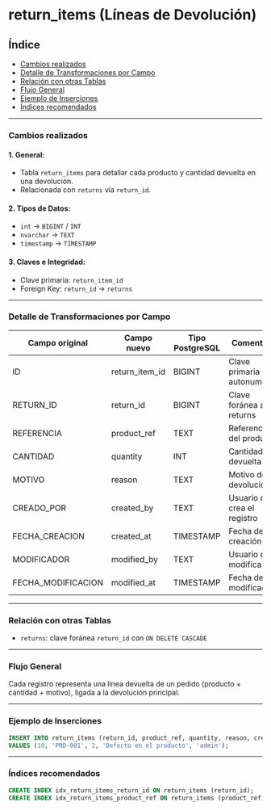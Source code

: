 # return_items (Líneas de Devolución)

## Índice

* [Cambios realizados](#cambios-realizados)
* [Detalle de Transformaciones por Campo](#detalle-de-transformaciones-por-campo)
* [Relación con otras Tablas](#relación-con-otras-tablas)
* [Flujo General](#flujo-general)
* [Ejemplo de Inserciones](#ejemplo-de-inserciones)
* [Índices recomendados](#índices-recomendados)

---

### Cambios realizados

#### 1. General:

* Tabla `return_items` para detallar cada producto y cantidad devuelta en una devolución.
* Relacionada con `returns` vía `return_id`.

#### 2. Tipos de Datos:

* `int` → `BIGINT` / `INT`
* `nvarchar` → `TEXT`
* `timestamp` → `TIMESTAMP`

#### 3. Claves e Integridad:

* Clave primaria: `return_item_id`
* Foreign Key: `return_id` → `returns`

---

### Detalle de Transformaciones por Campo

| Campo original      | Campo nuevo      | Tipo PostgreSQL | Comentario                   |
| ------------------- | ---------------- | --------------- | ---------------------------- |
| ID                  | return_item_id   | BIGINT          | Clave primaria autonumérica  |
| RETURN_ID           | return_id        | BIGINT          | Clave foránea a returns      |
| REFERENCIA          | product_ref      | TEXT            | Referencia del producto      |
| CANTIDAD            | quantity         | INT             | Cantidad devuelta            |
| MOTIVO              | reason           | TEXT            | Motivo de la devolución      |
| CREADO_POR          | created_by       | TEXT            | Usuario que crea el registro |
| FECHA_CREACION      | created_at       | TIMESTAMP       | Fecha de creación            |
| MODIFICADOR         | modified_by      | TEXT            | Usuario que modifica         |
| FECHA_MODIFICACION  | modified_at      | TIMESTAMP       | Fecha de modificación        |

---

### Relación con otras Tablas

* `returns`: clave foránea `return_id` con `ON DELETE CASCADE`

---

### Flujo General

Cada registro representa una línea devuelta de un pedido (producto + cantidad + motivo), ligada a la devolución principal.

---

### Ejemplo de Inserciones

```sql
INSERT INTO return_items (return_id, product_ref, quantity, reason, created_by)
VALUES (10, 'PRD-001', 2, 'Defecto en el producto', 'admin');
```

---

### Índices recomendados

```sql
CREATE INDEX idx_return_items_return_id ON return_items (return_id);
CREATE INDEX idx_return_items_product_ref ON return_items (product_ref);
```
